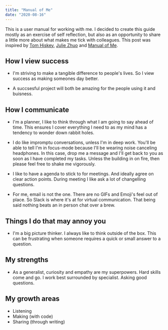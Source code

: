 ```yaml
---
title: "Manual of Me"
date: "2020-08-16"
---
```

This is a user manual for working with me. I decided to create this guide mostly as an exercise of self reflection, but also as an opportunity to share a little more about what makes me tick with colleagues. This post was inspired by <a href="https://tomhiskey.co.uk/user-manual/" target="_blank">Tom Hiskey</a>, <a href="https://lg.substack.com/p/the-looking-glass-a-user-guide-to" target="_blank">Julie Zhuo</a> and <a href="https://manualofme.co/" target="_blank">Manual of Me</a>.

## How I view success
* I'm striving to make a tangible difference to people's lives. So I view success as making someones day better.

* A succsesful project will both be amazing for the people using it and buisness. 

## How I communicate
* I'm a planner, I like to think through what I am going to say ahead of time. This ensures I cover everything I need to as my mind has a tendency to wonder down rabbit holes. 

* I do like impromptu conversations, unless I'm in deep work. You'll be able to tell I'm in focus-mode because I'll be wearing noise canceling headphones. In this case, drop me a message and I'll get back to you as soon as I have completed my tasks. Unless the building in on fire, then please feel free to shake me vigorously.

* I like to have a agenda to stick to for meetings. And ideally agree on clear action points. During meeting I like ask a lot of changelling questions.  

* For me, email is not the one. There are no GIFs and Emoji's feel out of place. So Slack is where it's at for virtual communication. That being said nothing beats an in person chat over a brew. 

## Things I do that may annoy you
* I'm a big picture thinker. I always like to think outside of the box. This can be frustrating when someone requires a quick or small answer to a question.

## My strengths
* As a generalist, curiosity and empathy are my superpowers. Hard skills come and go. I work best surrounded by specialist. Asking good questions. 

## My growth areas
* Listening 
* Making (with code)
* Sharing (through writing)